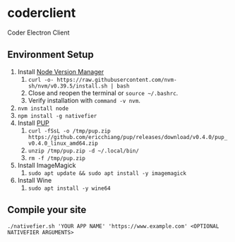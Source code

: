 # coderclient
Coder Electron Client


## Environment Setup
1) Install [Node Version Manager](https://github.com/nvm-sh/nvm#installing-and-updating)
    1) `curl -o- https://raw.githubusercontent.com/nvm-sh/nvm/v0.39.5/install.sh | bash`
    2) Close and reopen the terminal or `source ~/.bashrc`.
    3) Verify installation with `command -v nvm`.
2) `nvm install node`
3) `npm install -g nativefier`
4) Install [PUP](https://github.com/EricChiang/pup)
    1) `curl -fSsL -o /tmp/pup.zip https://github.com/ericchiang/pup/releases/download/v0.4.0/pup_v0.4.0_linux_amd64.zip`
    2) `unzip /tmp/pup.zip -d ~/.local/bin/`
    3) `rm -f /tmp/pup.zip`
5) Install ImageMagick
    1) `sudo apt update && sudo apt install -y imagemagick`
6) Install Wine
    1) `sudo apt install -y wine64`

## Compile your site
`./nativefier.sh 'YOUR APP NAME' 'https://www.example.com' <OPTIONAL NATIVEFIER ARGUMENTS>`
